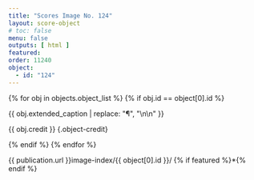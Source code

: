 ```yaml
---
title: "Scores Image No. 124"
layout: score-object
# toc: false
menu: false
outputs: [ html ]
featured: 
order: 11240
object:
  - id: "124"
---
```


{% for obj in objects.object_list %}
{% if obj.id == object[0].id %}

{{ obj.extended_caption | replace: "¶", "\n\n" }}

{{ obj.credit }} {.object-credit}

{% endif %}
{% endfor %}

<div class="object-credit object-url is-print-only">

{{ publication.url }}image-index/{{ object[0].id }}/ {% if featured %}*{% endif %}

</div>
